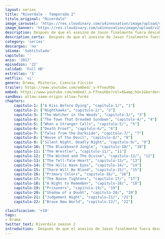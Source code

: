 ```yaml
---
layout: series
title: "Riverdale - Temporada 2"
titulo_original: "Riverdale"
image_carousel: 'https://res.cloudinary.com/u4innovation/image/upload/v1565235821/riverdale2-poster-min_b2bevr.jpg'
image_banner: 'https://res.cloudinary.com/u4innovation/image/upload/v1565152608/maxresdefault-min_vy9nnj.jpg'
description: Después de que el asesino de Jason finalmente fuera descubierto, otro terrible crimen ocurrió y las vidas de Archie, Jughead, Betty y Veronica no volverán a ser las mismas. Después de lo ocurrido con Fred Andrews, Archie empieza a desconfiar de todo aquel que le rodea, incluso sus amigos. Jughead se acerca más a sus raíces, especialmente después de conocer a Toni Topaz. Betty se enfrenta a sus mayores miedos y a su propia oscuridad. Y Veronica debe enfrentarse a su padre, Hiram Lodge, quien con su plan llamado SoDale amenaza con cambiar Riverdale para siempre.
description_corta:  Después de que el asesino de Jason finalmente fuera descubierto, otro terrible crimen ocurrió y las vidas de Archie, Jughead, Betty y Veronica no volverán a ser las mismas. Después de lo ocurrido con Fred Andrews, Archie empieza a desconfiar de todo aquel que le rodea, incluso sus...
category: 'series'
descargas: 'no'
idioma: 'Subtitulado'
capitulo: ''
anio: '2017'
episodios: '22'
calidad: 'Full HD'
estrellas: '5'
netflix: 'si'
genero: Drama, Misterio, Ciencia Ficción
trailer: https://www.youtube.com/embed/_o-FfneuhDo
embed: https://www.youtube.com/embed/_o-FfneuhDo?rel=0&amp;hd=1&border=0&wmode=opaque&enablejsapi=1&modestbranding=1&controls=1&showinfo=1
sandbox: allow-same-origin allow-forms 
chapters:
    capitulo-1: ["A Kiss Before Dying", "capitulo-1/", "1"]
    capitulo-2: ["Nighthawks", "capitulo-2/", "2"]
    capitulo-3: ["The Watcher in the Woods", "capitulo-3/", "3"]
    capitulo-4: ["The Town That Dreaded Sundown", "capitulo-4/", "4"]
    capitulo-5: ["When a Stranger Calls", "capitulo-5/", "5"]
    capitulo-6: ["Death Proof", "capitulo-6/", "6"]
    capitulo-7: ["Tales from the Darkside", "capitulo-7/", "7"]
    capitulo-8: ["House of the Devil", "capitulo-8/", "8"]
    capitulo-9: ["Silent Night, Deadly Night", "capitulo-9/", "9"]
    capitulo-10: ["The Blackboard Jungle", "capitulo-10/", "10"]
    capitulo-11: ["The Wrestler", "capitulo-11/", "11"]
    capitulo-12: ["The Wicked and The Divine", "capitulo-12/", "12"]
    capitulo-13: ["The Tell-Tale Heart", "capitulo-13/", "13"]
    capitulo-14: ["The Hills Have Eyes", "capitulo-14/", "14"]
    capitulo-15: ["There Will Be Blood", "capitulo-15/", "15"]
    capitulo-16: ["Primary Colors", "capitulo-16/", "16"]
    capitulo-17: ["The Noose Tightens", "capitulo-17/", "17"]
    capitulo-18: ["A Night to Remember", "capitulo-18/", "18"]
    capitulo-19: ["Prisoners", "capitulo-19/", "19"]
    capitulo-20: ["Shadow of a Doubt", "capitulo-20/", "20"]
    capitulo-21: ["Judgement Night", "capitulo-21/", "21"]
    capitulo-22: ["Brave New World", "capitulo-22/", "22"]

clasificacion: '+10'
tags:
- Drama
twitter_text: Riverdale season 2
introduction:  Después de que el asesino de Jason finalmente fuera descubierto, otro terrible crimen ocurrió y las vidas de Archie, Jughead, Betty y Veronica no volverán a ser las mismas. Después de lo ocurrido con Fred Andrews, Archie empieza a desconfiar de todo aquel que le rodea, incluso sus
---
```












